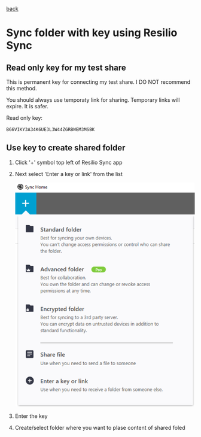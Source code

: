 
[back](../resilio-sync-guide#read-only-key-for-my-test-share)

# Sync folder with key using Resilio Sync


## Read only key for my test share

This is permanent key for connecting my test share.
I DO NOT recommend this method.

You should always use temporaty link for sharing. Temporary links will expire.
It is safer.

Read only key:
```
B66VIKY3A34K6UE3L3W44ZGRBWEM3MSBK
```

## Use key to create shared folder

 1. Click '+' symbol top left of Resilio Sync app
 2. Next select 'Enter a key or link' from the list

    ![Enter key selection](Enter-a-key-or-link-selection.png)

 3. Enter the key
 4. Create/select folder where you want to plase content of shared foled



